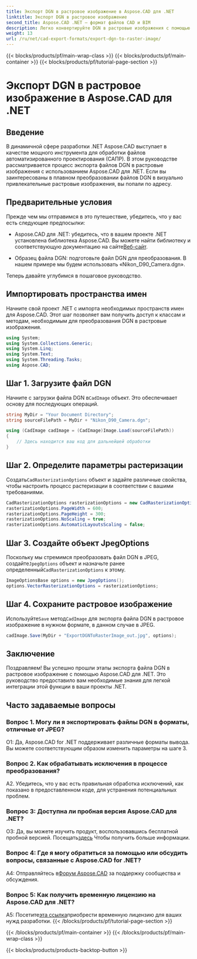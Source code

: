 ```yaml
---
title: Экспорт DGN в растровое изображение в Aspose.CAD для .NET
linktitle: Экспорт DGN в растровое изображение
second_title: Aspose.CAD .NET — формат файлов CAD и BIM
description: Легко конвертируйте DGN в растровые изображения с помощью Aspose.CAD для .NET. Изучите пошаговое руководство и раскройте возможности .NET при работе с файлами САПР.
weight: 13
url: /ru/net/cad-export-formats/export-dgn-to-raster-image/
---
```


{{< blocks/products/pf/main-wrap-class >}}
{{< blocks/products/pf/main-container >}}
{{< blocks/products/pf/tutorial-page-section >}}

# Экспорт DGN в растровое изображение в Aspose.CAD для .NET

## Введение

В динамичной сфере разработки .NET Aspose.CAD выступает в качестве мощного инструмента для обработки файлов автоматизированного проектирования (САПР). В этом руководстве рассматривается процесс экспорта файлов DGN в растровые изображения с использованием Aspose.CAD для .NET. Если вы заинтересованы в плавном преобразовании файлов DGN в визуально привлекательные растровые изображения, вы попали по адресу.

## Предварительные условия

Прежде чем мы отправимся в это путешествие, убедитесь, что у вас есть следующие предпосылки:

-  Aspose.CAD для .NET: убедитесь, что в вашем проекте .NET установлена библиотека Aspose.CAD. Вы можете найти библиотеку и соответствующую документацию на сайте[Веб-сайт](https://reference.aspose.com/cad/net/).

- Образец файла DGN: подготовьте файл DGN для преобразования. В нашем примере мы будем использовать «Nikon_D90_Camera.dgn».

Теперь давайте углубимся в пошаговое руководство.

## Импортировать пространства имен

Начните свой проект .NET с импорта необходимых пространств имен для Aspose.CAD. Этот шаг позволяет вам получить доступ к классам и методам, необходимым для преобразования DGN в растровые изображения.

```csharp
using System;
using System.Collections.Generic;
using System.Linq;
using System.Text;
using System.Threading.Tasks;
using Aspose.CAD;
```

## Шаг 1. Загрузите файл DGN

 Начните с загрузки файла DGN в`CadImage` объект. Это обеспечивает основу для последующих операций.

```csharp
string MyDir = "Your Document Directory";
string sourceFilePath = MyDir + "Nikon_D90_Camera.dgn";

using (CadImage cadImage = (CadImage)Image.Load(sourceFilePath))
{
    // Здесь находится ваш код для дальнейшей обработки
}
```

## Шаг 2. Определите параметры растеризации

 Создать`CadRasterizationOptions` объект и задайте различные свойства, чтобы настроить процесс растеризации в соответствии с вашими требованиями.

```csharp
CadRasterizationOptions rasterizationOptions = new CadRasterizationOptions();
rasterizationOptions.PageWidth = 600;
rasterizationOptions.PageHeight = 300;
rasterizationOptions.NoScaling = true;
rasterizationOptions.AutomaticLayoutsScaling = false;
```

## Шаг 3. Создайте объект JpegOptions

 Поскольку мы стремимся преобразовать файл DGN в JPEG, создайте`JpegOptions` объект и назначьте ранее определенный`CadRasterizationOptions` к этому.

```csharp
ImageOptionsBase options = new JpegOptions();
options.VectorRasterizationOptions = rasterizationOptions;
```

## Шаг 4. Сохраните растровое изображение

 Используйте`Save` метод`CadImage` для экспорта файла DGN в растровое изображение в нужном формате, в данном случае в JPEG.

```csharp
cadImage.Save(MyDir + "ExportDGNToRasterImage_out.jpg", options);
```

## Заключение

Поздравляем! Вы успешно прошли этапы экспорта файла DGN в растровое изображение с помощью Aspose.CAD для .NET. Это руководство предоставило вам необходимые знания для легкой интеграции этой функции в ваши проекты .NET.

## Часто задаваемые вопросы

### Вопрос 1. Могу ли я экспортировать файлы DGN в форматы, отличные от JPEG?

О1: Да, Aspose.CAD for .NET поддерживает различные форматы вывода. Вы можете соответствующим образом изменить параметры на шаге 3.

### Вопрос 2. Как обрабатывать исключения в процессе преобразования?

A2. Убедитесь, что у вас есть правильная обработка исключений, как показано в предоставленном коде, для устранения потенциальных проблем.

### Вопрос 3: Доступна ли пробная версия Aspose.CAD для .NET?

 О3: Да, вы можете изучить продукт, воспользовавшись бесплатной пробной версией. Посещать[здесь](https://releases.aspose.com/) Чтобы получить больше информации.

### Вопрос 4: Где я могу обратиться за помощью или обсудить вопросы, связанные с Aspose.CAD for .NET?

 A4: Отправляйтесь в[Форум Aspose.CAD](https://forum.aspose.com/c/cad/19) за поддержку сообщества и обсуждения.

### Вопрос 5: Как получить временную лицензию на Aspose.CAD для .NET?

 А5: Посетите[эта ссылка](https://purchase.aspose.com/temporary-license/)приобрести временную лицензию для ваших нужд разработки.
{{< /blocks/products/pf/tutorial-page-section >}}

{{< /blocks/products/pf/main-container >}}
{{< /blocks/products/pf/main-wrap-class >}}

{{< blocks/products/products-backtop-button >}}
